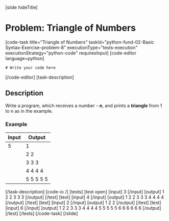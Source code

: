 [slide hideTitle]
# Problem: Triangle of Numbers
[code-task title="Triangle of Numbers" taskId="python-fund-02-Basic Syntax-Exercise-problem-8" executionType="tests-execution" executionStrategy="python-code" requiresInput]
[code-editor language=python]
```
# Write your code here
```
[/code-editor]
[task-description]
## Description
Write a program, which receives a number – **n**, and prints a **triangle** from 1 to n as in the example.

### Example
| **Input** | **Output** |
| --- | --- |
| 5 | 1 |
| | 2 2 |
| | 3 3 3 |
| | 4 4 4 4 |
| | 5 5 5 5 5 |

[/task-description]
[code-io /]
[tests]
[test open]
[input]
3
[/input]
[output]
1
2 2
3 3 3
[/output]
[/test]
[test]
[input]
4
[/input]
[output]
1
2 2
3 3 3
4 4 4 4
[/output]
[/test]
[test]
[input]
2
[/input]
[output]
1
2 2
[/output]
[/test]
[test]
[input]
6
[/input]
[output]
1
2 2
3 3 3
4 4 4 4
5 5 5 5 5
6 6 6 6 6 6
[/output]
[/test]
[/tests]
[/code-task]
[/slide]
